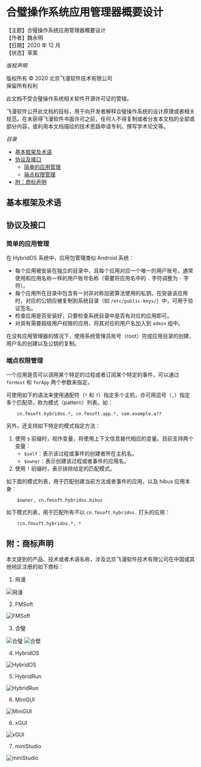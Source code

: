 # 合璧操作系统应用管理器概要设计

【主题】合璧操作系统应用管理器概要设计  
【作者】魏永明  
【日期】2020 年 12 月  
【状态】草案  

*版权声明*

版权所有 &copy; 2020 北京飞漫软件技术有限公司  
保留所有权利

此文档不受合璧操作系统相关软件开源许可证的管辖。

飞漫软件公开此文档的目标，用于向开发者解释合璧操作系统的设计原理或者相关规范。在未获得飞漫软件书面许可之前，任何人不得复制或者分发本文档的全部或部分内容，或利用本文档描绘的技术思路申请专利、撰写学术论文等。

*目录*

- [基本框架及术语](#基本框架及术语)
- [协议及接口](#协议及接口)
   + [简单的应用管理](#简单的应用管理)
   + [端点权限管理](#端点权限管理)
- [附：商标声明](#附商标声明)


## 基本框架及术语


## 协议及接口


### 简单的应用管理

在 HybridOS 系统中，应用包管理类似 Android 系统：

- 每个应用被安装在独立的目录中，且每个应用对应一个唯一的用户账号，通常使用和应用名称一样的用户账号名称（需要将应用名中的 `.` 字符调整为 `-` 字符）。
- 每个应用所在目录中包含有一对非对称加密算法使用的私钥。在安装该应用时，对应的公钥应被复制到系统目录（如 `/etc/public-keys/`）中，可用于验证签名。
- 检查应用是否安装好，只要检查系统目录中是否有对应的应用即可。
- 对具有需要超级用户权限的应用，将其对应的用户名加入到 `admin` 组中。

在没有应用管理器的情况下，使用系统管理员账号（root）完成应用目录的创建、用户名的创建以及公钥的复制。

### 端点权限管理

一个应用是否可以调用某个特定的过程或者订阅某个特定的事件，可以通过 `forHost` 和 `forApp` 两个参数来指定。

可使用如下的语法来使用通配符（`*` 和 `?`）指定多个主机，亦可用逗号（`,`）指定多个匹配项，称为模式（pattern）列表。如：

```
    cn.fmsoft.hybridos.*, cn.fmsoft.app.*, com.example.a??
```

另外，还支持如下特定的模式指定方法：

1. 使用 `$` 前缀时，视作变量，将使用上下文信息替代相应的变量。目前支持两个变量：
   - `$self`：表示该过程或事件的创建者所在主机名。
   - `$owner`：表示创建该过程或者事件的应用名。
1. 使用 `!` 前缀时，表示排除给定的匹配模式。

如下面的模式列表，用于匹配创建当前方法或者事件的应用，以及 hibus 应用本身：

```
    $owner, cn.fmsoft.hybridos.hibus
```

如下模式列表，用于匹配所有不以 `cn.fmsoft.hybridos.` 打头的应用：

```
    !cn.fmsoft.hybridos.*, *
```

## 附：商标声明

本文提到的产品、技术或者术语名称，涉及北京飞漫软件技术有限公司在中国或其他地区注册的如下商标：

1) 飛漫

![飛漫](https://www.fmsoft.cn/application/files/cache/thumbnails/87f47bb9aeef9d6ecd8e2ffa2f0e2cb6.jpg)

2) FMSoft

![FMSoft](https://www.fmsoft.cn/application/files/cache/thumbnails/44a50f4b2a07e2aef4140a23d33f164e.jpg)

3) 合璧

![合璧](https://www.fmsoft.cn/application/files/cache/thumbnails/9c57dee9df8a6d93de1c6f3abe784229.jpg)
![合壁](https://www.fmsoft.cn/application/files/cache/thumbnails/f59f58830eccd57e931f3cb61c4330ed.jpg)

4) HybridOS

![HybridOS](https://www.fmsoft.cn/application/files/cache/thumbnails/5a85507f3d48cbfd0fad645b4a6622ad.jpg)

5) HybridRun

![HybridRun](https://www.fmsoft.cn/application/files/cache/thumbnails/84934542340ed662ef99963a14cf31c0.jpg)

6) MiniGUI

![MiniGUI](https://www.fmsoft.cn/application/files/cache/thumbnails/54e87b0c49d659be3380e207922fff63.jpg)

6) xGUI

![xGUI](https://www.fmsoft.cn/application/files/cache/thumbnails/7fbcb150d7d0747e702fd2d63f20017e.jpg)

7) miniStudio

![miniStudio](https://www.fmsoft.cn/application/files/cache/thumbnails/82c3be63f19c587c489deb928111bfe2.jpg)

